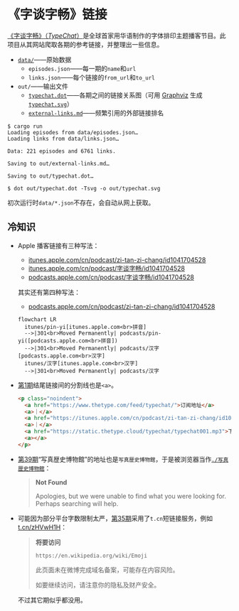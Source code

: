 # 《字谈字畅》链接

[《字谈字畅》（_TypeChat_）][typechat]是全球首家用华语制作的字体排印主题播客节目。此项目从其网站爬取各期的参考链接，并整理出一些信息。

- [`data/`][release-data]——原始数据
  - `episodes.json`——每一期的`name`和`url`
  - `links.json`——每个链接的`from_url`和`to_url`
- `out/`——输出文件
  - [`typechat.dot`][release-dot]——各期之间的链接关系图（可用 [Graphviz][graphviz] 生成[`typechat.svg`][release-svg]）
  - [`external-links.md`][release-md]——频繁引用的外部链接排名

```shell
$ cargo run
Loading episodes from data/episodes.json…
Loading links from data/links.json…

Data: 221 episodes and 6761 links.

Saving to out/external-links.md…

Saving to out/typechat.dot…

$ dot out/typechat.dot -Tsvg -o out/typechat.svg
```

初次运行时`data/*.json`不存在，会自动从网上获取。

[typechat]: https://www.thetype.com/typechat/
[graphviz]: https://graphviz.org/

[release-data]: https://github.com/YDX-2147483647/typechat-link/releases/latest/download/data.7z
[release-dot]: https://github.com/YDX-2147483647/typechat-link/releases/latest/download/typechat.dot
[release-svg]: https://github.com/YDX-2147483647/typechat-link/releases/latest/download/typechat.svg
[release-md]: https://github.com/YDX-2147483647/typechat-link/releases/latest/download/external-links.md

## 冷知识

- Apple 播客链接有三种写法：

  - [itunes.apple.com/cn/podcast/zi-tan-zi-chang/id1041704528](https://itunes.apple.com/cn/podcast/zi-tan-zi-chang/id1041704528)
  - [itunes.apple.com/cn/podcast/字谈字畅/id1041704528](https://itunes.apple.com/cn/podcast/%E5%AD%97%E8%B0%88%E5%AD%97%E7%95%85/id1041704528)
  - [podcasts.apple.com/cn/podcast/字谈字畅/id1041704528](https://podcasts.apple.com/cn/podcast/%E5%AD%97%E8%B0%88%E5%AD%97%E7%95%85/id1041704528)

  其实还有第四种写法：

  - [podcasts.apple.com/cn/podcast/zi-tan-zi-chang/id1041704528](https://podcasts.apple.com/cn/podcast/zi-tan-zi-chang/id1041704528)

  ```mermaid
  flowchart LR
    itunes/pin-yi[itunes.apple.com<br>拼音]
    -->|301<br>Moved Permanently| podcasts/pin-yi([podcasts.apple.com<br>拼音])
    -->|301<br>Moved Permanently| podcasts/汉字[podcasts.apple.com<br>汉字]
    itunes/汉字[itunes.apple.com<br>汉字]
    -->|301<br>Moved Permanently| podcasts/汉字
  ```

- [第1期](https://www.thetype.com/typechat/ep-001/)结尾链接间的分割线也是`<a>`。

  ```html
  <p class="noindent">
    <a href="https://www.thetype.com/feed/typechat/">订阅地址</a>
    <a>｜</a>
    <a href="https://itunes.apple.com/cn/podcast/zi-tan-zi-chang/id1041704528">iTunes</a>
    <a>｜</a>
    <a href="https://static.thetype.cloud/typechat/typechat001.mp3">下载音频</a>
    <a></a>
  </p>
  ```

- [第39期](https://www.thetype.com/typechat/ep-039/)“写真歴史博物館”的地址也是`写真歴史博物館`，于是被浏览器当作[`./写真歴史博物館`](https://www.thetype.com/typechat/ep-039/%E5%86%99%E7%9C%9F%E6%AD%B4%E5%8F%B2%E5%8D%9A%E7%89%A9%E9%A4%A8)：

  > **Not Found**
  >
  > Apologies, but we were unable to find what you were looking for. Perhaps searching will help.


- 可能因为部分平台字数限制太严，[第35期](https://www.thetype.com/typechat/ep-035/)采用了`t.cn`短链接服务，例如 [t.cn/zHVwH1H](https://t.cn/zHVwH1H)：

  > **将要访问**
  >
  > `https://en.wikipedia.org/wiki/Emoji`
  >
  > 此页面未在微博完成域名备案，可能存在内容风险。
  >
  > 如要继续访问，请注意你的隐私及财产安全。

  不过其它期似乎都没用。
